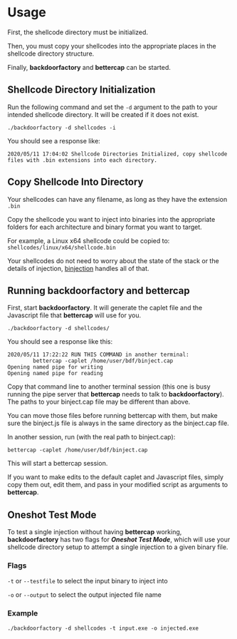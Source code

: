 # Usage

First, the shellcode directory must be initialized.  

Then, you must copy your shellcodes into the appropriate places in the shellcode directory structure.  

Finally, **backdoorfactory** and **bettercap** can be started.

## Shellcode Directory Initialization

Run the following command and set the `-d` argument to the path to your intended shellcode directory.  It will be created if it does not exist.

`./backdoorfactory -d shellcodes -i`

You should see a response like:

`2020/05/11 17:04:02 Shellcode Directories Initialized, copy shellcode files with .bin extensions into each directory.`

## Copy Shellcode Into Directory

Your shellcodes can have any filename, as long as they have the extension `.bin`

Copy the shellcode you want to inject into binaries into the appropriate folders for each architecture and binary format you want to target.

For example, a Linux x64 shellcode could be copied to:
`shellcodes/linux/x64/shellcode.bin`

Your shellcodes do not need to worry about the state of the stack or the details of injection, [binjection](https://github.com/Binject/binjection) handles all of that.

## Running backdoorfactory and bettercap

First, start **backdoorfactory**.  It will generate the caplet file and the Javascript file that **bettercap** will use for you.

`./backdoorfactory -d shellcodes/`

You should see a response like this:
```
2020/05/11 17:22:22 RUN THIS COMMAND in another terminal:
        bettercap -caplet /home/user/bdf/binject.cap
Opening named pipe for writing
Opening named pipe for reading
```

Copy that command line to another terminal session (this one is busy running the pipe server that **bettercap** needs to talk to **backdoorfactory**).  The paths to your binject.cap file may be different than above.  

You can move those files before running bettercap with them, but make sure the binject.js file is always in the same directory as the binject.cap file.

In another session, run (with the real path to binject.cap):

`bettercap -caplet /home/user/bdf/binject.cap`

This will start a bettercap session.

If you want to make edits to the default caplet and Javascript files, simply copy them out, edit them, and pass in your modified script as arguments to **bettercap**.


## Oneshot Test Mode
To test a single injection without having **bettercap** working, **backdoorfactory** has two flags for ***Oneshot Test Mode***, which will use your shellcode directory setup to attempt a single injection to a given binary file.

### Flags
`-t` or `--testfile` to select the input binary to inject into

`-o` or `--output` to select the output injected file name

### Example

`./backdoorfactory -d shellcodes -t input.exe -o injected.exe`

